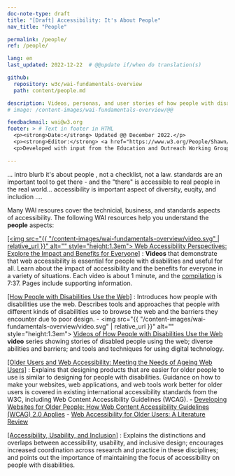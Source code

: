 ```yaml
---
doc-note-type: draft
title: "[Draft] Accessibility: It's About People"
nav_title: "People"

permalink: /people/
ref: /people/

lang: en
last_updated: 2022-12-22  # @@update if/when do translation(s)

github:
  repository: w3c/wai-fundamentals-overview
  path: content/people.md

description: Videos, personas, and user stories of how people with disabilities use digital technology.
# image: /content-images/wai-fundamentals-overview/@@

feedbackmail: wai@w3.org
footer: > # Text in footer in HTML
  <p><strong>Date:</strong> Updated @@ December 2022.</p>
  <p><strong>Editor:</strong> <a href="https://www.w3.org/People/Shawn/">Shawn Lawton Henry</a>.</p>
  <p>Developed with input from the Education and Outreach Working Group (<a href="https://www.w3.org/groups/wg/eowg">EOWG</a>). Developed as part of the <a href="https://www.w3.org/WAI/about/projects/wai-guide">WAI-Guide project</a>, co-funded by the European Commission.</p>

---
```


... intro blurb it's about people , not a checklist, not a law. standards are an important tool to get there - and the "there" is accessible to real people in the real world... accessibility is important aspect of diversity, euqity, and includion .... 

Many WAI resoures cover the technicial, business, and standards aspects of accessibility. The following WAI resources help you understand the **people** aspects:

[[<img src="{{ "/content-images/wai-fundamentals-overview/video.svg" | relative_url }}" alt="" style="height:1.3em"> Web Accessibility Perspectives: Explore the Impact and Benefits for Everyone]](/perspective-videos/)
:   **Videos** that demonstrate that web accessibility is essential for people with disabilities and useful for all. Learn about the impact of accessibility and the benefits for everyone in a variety of situations. Each video is about 1 minute, and the [compilation](https://www.youtube.com/watch?v=3f31oufqFSM) is 7:37. Pages include supporting information.

[[How People with Disabilities Use the Web]](/people-use-web/)
:   Introduces how people with disabilities use the web. Describes tools and approaches that people with different kinds of disabilities use to browse the web and the barriers they encounter due to poor design.
    -   <img src="{{ "/content-images/wai-fundamentals-overview/video.svg" | relative_url }}" alt="" style="height:1.3em"> [Videos of How People with Disabilities Use the Web](/people-use-web/) **video** series showing stories of disabled people using the web; diverse abilities and barriers; and tools and techniques for using digital technology.

[[Older Users and Web Accessibility: Meeting the Needs of Ageing Web Users]](/older-users/)
:   Explains that designing products that are easier for older people to use is similar to designing for people with disabilities. Guidance on how to make your websites, web applications, and web tools work better for older users is covered in existing international accessibility standards from the W3C, including Web Content Accessibility Guidelines (WCAG).
    -   [Developing Websites for Older People: How Web Content Accessibility Guidelines (WCAG) 2.0 Applies](https://www.w3.org/WAI/older-users/developing/)
    -   [Web Accessibility for Older Users: A Literature Review](https://www.w3.org/WAI/older-users/literature/)

[[Accessibility, Usability, and Inclusion]](/fundamentals/accessibility-usability-inclusion/)
:   Explains the distinctions and overlaps between accessibility, usability, and inclusive design; encourages increased coordination across research and practice in these disciplines; and points out the importance of maintaining the focus of accessibility on people with disabilities.

